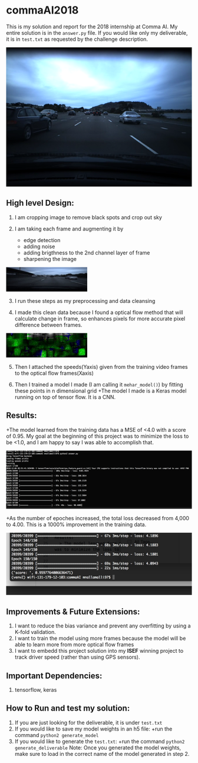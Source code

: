 # commaAI2018
This is my solution and report for the 2018 internship at Comma AI. My entire solution is in the `answer.py` file. 
If you would like only my deliverable, it is in `test.txt` as requested by the challenge description. 

![alt text](https://github.com/mnallamalli97/commaAI2018/blob/master/pics_for_readme/original.png "given frame")

## High level Design: 

1. I am cropping image to remove black spots and crop out sky

2. I am taking each frame and augmenting it by
	+ edge detection
	+ adding noise
	+ adding brigthness to the 2nd channel layer of frame
	+ sharpening the image
  
  ![alt text](https://github.com/mnallamalli97/commaAI2018/blob/master/pics_for_readme/cleaned.jpg "cleaned frame")

3. I run these steps as my preprocessing and data cleansing

4. I made this clean data because I found a optical flow method that will calculate change in frame, so enhances pixels for more accurate pixel difference between frames. 

  ![alt text](https://github.com/mnallamalli97/commaAI2018/blob/master/pics_for_readme/frame9459.jpg "optical flow")

5. Then I attached the speeds(Yaxis) given from the training video frames to the optical flow frames(Xaxis)

6. Then I trained a model I made (I am calling it `mehar_model()`) by fitting these points in n dimensional grid
	+The model I made is a Keras model running on top of tensor flow. It is a CNN.
  
## Results: 
+The model learned from the training data  has a MSE of <4.0 with a score of 0.95. My goal at the beginning of this project was to minimize the loss to be <1.0, and I am happy to say I was able to accomplish that. 
  
  ![alt text](https://github.com/mnallamalli97/commaAI2018/blob/master/pics_for_readme/first.png "see loss after first epoch")
  
+As the number of epoches increased, the total loss decreased from 4,000 to 4.00. This is a 1000% improvement in the training data. 
  
  ![alt text](https://github.com/mnallamalli97/commaAI2018/blob/master/pics_for_readme/last.png "see loss after 150th")
  

## Improvements & Future Extensions:

1. I want to reduce the bias variance and prevent any overfitting by using a K-fold validation.
2. I want to train the model using more frames because the model will be able to learn more from more optical flow frames
3. I want to embedd this project solution into my **ISEF** winning project to track driver speed (rather than using GPS sensors).

## Important Dependencies: 

1. tensorflow, keras 

## How to Run and test my solution:

1. If you are just looking for the deliverable, it is under `test.txt`
2. If you would like to save my model weights in an h5 file:
	+run the command `python2 generate_model`
3. If you would like to generate the `test.txt`:
	+run the command `python2 generate_deliverable`
	Note: Once you generated the model weights, make sure to load in the correct name of the model generated in step 2.
